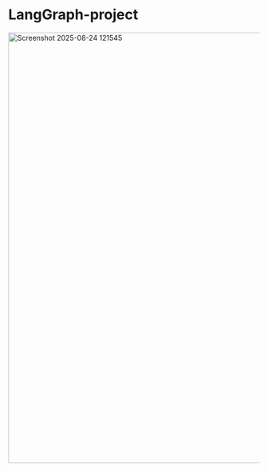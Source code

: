 # LangGraph-project

<img width="1919" height="863" alt="Screenshot 2025-08-24 121545" src="https://github.com/user-attachments/assets/6a38558e-1373-4328-b683-c896e322a616" />
